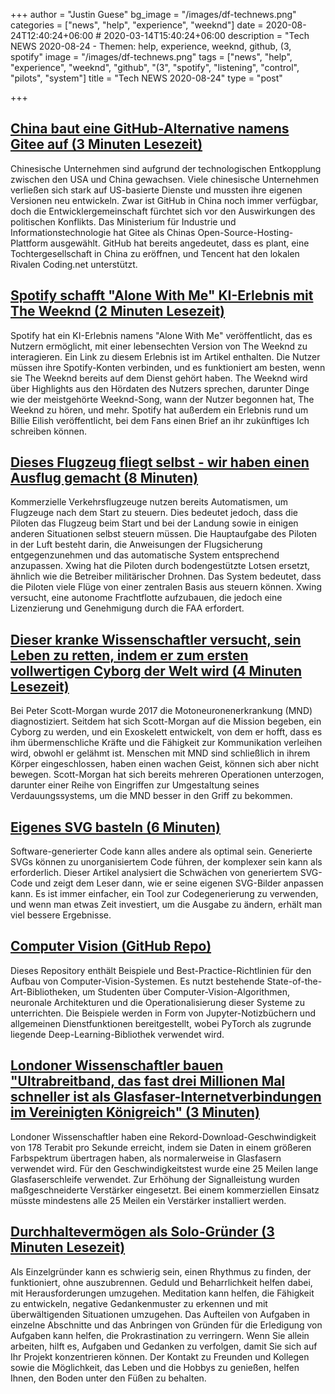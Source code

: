 +++
author = "Justin Guese"
bg_image = "/images/df-technews.png"
categories = ["news", "help", "experience", "weeknd"]
date = 2020-08-24T12:40:24+06:00 # 2020-03-14T15:40:24+06:00
description = "Tech NEWS 2020-08-24 - Themen: help, experience, weeknd, github, (3, spotify"
image = "/images/df-technews.png"
tags = ["news", "help", "experience", "weeknd", "github", "(3", "spotify", "listening", "control", "pilots", "system"]
title = "Tech NEWS 2020-08-24"
type = "post"

+++

## [China baut eine GitHub-Alternative namens Gitee auf (3 Minuten Lesezeit)](https://techcrunch.com/2020/08/21/china-is-building-its-github-alternative-gitee//1/010001741ff1a19c-21fdd0c5-e45c-42c4-85dd-da8ad04d6b54-000000/ZIuVIJC_6c9YpKPF3e1WyDkjQcxUTPdJ2DCVB5B8Dh4=155)

 Chinesische Unternehmen sind aufgrund der technologischen Entkopplung zwischen den USA und China gewachsen. Viele chinesische Unternehmen verließen sich stark auf US-basierte Dienste und mussten ihre eigenen Versionen neu entwickeln. Zwar ist GitHub in China noch immer verfügbar, doch die Entwicklergemeinschaft fürchtet sich vor den Auswirkungen des politischen Konflikts. Das Ministerium für Industrie und Informationstechnologie hat Gitee als Chinas Open-Source-Hosting-Plattform ausgewählt. GitHub hat bereits angedeutet, dass es plant, eine Tochtergesellschaft in China zu eröffnen, und Tencent hat den lokalen Rivalen Coding.net unterstützt.

## [Spotify schafft "Alone With Me" KI-Erlebnis mit The Weeknd (2 Minuten Lesezeit)](https://tech.hindustantimes.com/tech/news/spotify-creates-alone-with-me-ai-experience-with-the-weeknd-71598092398316.html/1/010001741ff1a19c-21fdd0c5-e45c-42c4-85dd-da8ad04d6b54-000000/GKcIaBJ6c45UFsDcYKQWj02FDbJdg9QFzbfe95PmHEg=155)

 Spotify hat ein KI-Erlebnis namens "Alone With Me" veröffentlicht, das es Nutzern ermöglicht, mit einer lebensechten Version von The Weeknd zu interagieren. Ein Link zu diesem Erlebnis ist im Artikel enthalten. Die Nutzer müssen ihre Spotify-Konten verbinden, und es funktioniert am besten, wenn sie The Weeknd bereits auf dem Dienst gehört haben. The Weeknd wird über Highlights aus den Hördaten des Nutzers sprechen, darunter Dinge wie der meistgehörte Weeknd-Song, wann der Nutzer begonnen hat, The Weeknd zu hören, und mehr. Spotify hat außerdem ein Erlebnis rund um Billie Eilish veröffentlicht, bei dem Fans einen Brief an ihr zukünftiges Ich schreiben können.

## [Dieses Flugzeug fliegt selbst - wir haben einen Ausflug gemacht (8 Minuten)](https://arstechnica.com/gadgets/2020/08/this-plane-flies-itself-we-went-for-a-ride//1/010001741ff1a19c-21fdd0c5-e45c-42c4-85dd-da8ad04d6b54-000000/UOV36NB9AwgE4Qxjv-Xcxe6eaWkIbKPMV60No4EHPss=155)

 Kommerzielle Verkehrsflugzeuge nutzen bereits Automatismen, um Flugzeuge nach dem Start zu steuern. Dies bedeutet jedoch, dass die Piloten das Flugzeug beim Start und bei der Landung sowie in einigen anderen Situationen selbst steuern müssen. Die Hauptaufgabe des Piloten in der Luft besteht darin, die Anweisungen der Flugsicherung entgegenzunehmen und das automatische System entsprechend anzupassen. Xwing hat die Piloten durch bodengestützte Lotsen ersetzt, ähnlich wie die Betreiber militärischer Drohnen. Das System bedeutet, dass die Piloten viele Flüge von einer zentralen Basis aus steuern können. Xwing versucht, eine autonome Frachtflotte aufzubauen, die jedoch eine Lizenzierung und Genehmigung durch die FAA erfordert.

## [Dieser kranke Wissenschaftler versucht, sein Leben zu retten, indem er zum ersten vollwertigen Cyborg der Welt wird (4 Minuten Lesezeit)](https://nationalpost.com/health/this-ailing-scientist-is-trying-to-save-his-life-by-becoming-worlds-first-full-fledged-cyborg/1/010001741ff1a19c-21fdd0c5-e45c-42c4-85dd-da8ad04d6b54-000000/QVT9pxtn2jt3SD5syiqTD4VhOsBkfCT2-0Sowogpmp8=155)

 Bei Peter Scott-Morgan wurde 2017 die Motoneuronenerkrankung (MND) diagnostiziert. Seitdem hat sich Scott-Morgan auf die Mission begeben, ein Cyborg zu werden, und ein Exoskelett entwickelt, von dem er hofft, dass es ihm übermenschliche Kräfte und die Fähigkeit zur Kommunikation verleihen wird, obwohl er gelähmt ist. Menschen mit MND sind schließlich in ihrem Körper eingeschlossen, haben einen wachen Geist, können sich aber nicht bewegen. Scott-Morgan hat sich bereits mehreren Operationen unterzogen, darunter einer Reihe von Eingriffen zur Umgestaltung seines Verdauungssystems, um die MND besser in den Griff zu bekommen.

## [Eigenes SVG basteln (6 Minuten)](https://blog.frankel.ch/handcrafting-own-svg//1/010001741ff1a19c-21fdd0c5-e45c-42c4-85dd-da8ad04d6b54-000000/Ww1w1SA2CF0iAxaPGpSHDalOHWvzEvLWgoDUmlPqb9k=155)

 Software-generierter Code kann alles andere als optimal sein. Generierte SVGs können zu unorganisiertem Code führen, der komplexer sein kann als erforderlich. Dieser Artikel analysiert die Schwächen von generiertem SVG-Code und zeigt dem Leser dann, wie er seine eigenen SVG-Bilder anpassen kann. Es ist immer einfacher, ein Tool zur Codegenerierung zu verwenden, und wenn man etwas Zeit investiert, um die Ausgabe zu ändern, erhält man viel bessere Ergebnisse.

## [Computer Vision (GitHub Repo)](https://github.com/microsoft/computervision-recipes/1/010001741ff1a19c-21fdd0c5-e45c-42c4-85dd-da8ad04d6b54-000000/Vmf-kxj1Kvkae9TFtoNRcdfpvd4Q6ZZ3Dz6y2K5zZ5o=155)

 Dieses Repository enthält Beispiele und Best-Practice-Richtlinien für den Aufbau von Computer-Vision-Systemen. Es nutzt bestehende State-of-the-Art-Bibliotheken, um Studenten über Computer-Vision-Algorithmen, neuronale Architekturen und die Operationalisierung dieser Systeme zu unterrichten. Die Beispiele werden in Form von Jupyter-Notizbüchern und allgemeinen Dienstfunktionen bereitgestellt, wobei PyTorch als zugrunde liegende Deep-Learning-Bibliothek verwendet wird.

## [Londoner Wissenschaftler bauen "Ultrabreitband, das fast drei Millionen Mal schneller ist als Glasfaser-Internetverbindungen im Vereinigten Königreich" (3 Minuten)](https://www.standard.co.uk/tech/london-scientists-build-ultra-broadband-a4524801.html/1/010001741ff1a19c-21fdd0c5-e45c-42c4-85dd-da8ad04d6b54-000000/AYybQhGQhf1htLSpdERqf2XngOR_TAWzRi-9MXf260k=155)

 Londoner Wissenschaftler haben eine Rekord-Download-Geschwindigkeit von 178 Terabit pro Sekunde erreicht, indem sie Daten in einem größeren Farbspektrum übertragen haben, als normalerweise in Glasfasern verwendet wird. Für den Geschwindigkeitstest wurde eine 25 Meilen lange Glasfaserschleife verwendet. Zur Erhöhung der Signalleistung wurden maßgeschneiderte Verstärker eingesetzt. Bei einem kommerziellen Einsatz müsste mindestens alle 25 Meilen ein Verstärker installiert werden.

## [Durchhaltevermögen als Solo-Gründer (3 Minuten Lesezeit)](https://vishnu.tech/posts/persistence//1/010001741ff1a19c-21fdd0c5-e45c-42c4-85dd-da8ad04d6b54-000000/GK2x1h3sqbu2tLe1tZ8q_0VZL4MtEixvlLuUFaSbm0Q=155)

 Als Einzelgründer kann es schwierig sein, einen Rhythmus zu finden, der funktioniert, ohne auszubrennen. Geduld und Beharrlichkeit helfen dabei, mit Herausforderungen umzugehen. Meditation kann helfen, die Fähigkeit zu entwickeln, negative Gedankenmuster zu erkennen und mit überwältigenden Situationen umzugehen. Das Aufteilen von Aufgaben in einzelne Abschnitte und das Anbringen von Gründen für die Erledigung von Aufgaben kann helfen, die Prokrastination zu verringern. Wenn Sie allein arbeiten, hilft es, Aufgaben und Gedanken zu verfolgen, damit Sie sich auf Ihr Projekt konzentrieren können. Der Kontakt zu Freunden und Kollegen sowie die Möglichkeit, das Leben und die Hobbys zu genießen, helfen Ihnen, den Boden unter den Füßen zu behalten.

